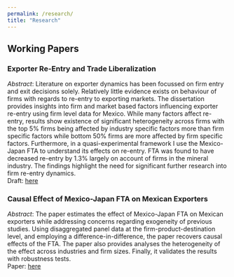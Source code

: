 ```yaml
---
permalink: /research/
title: "Research"
---
```


## Working Papers

### Exporter Re-Entry and Trade Liberalization
*Abstract*: Literature on exporter dynamics has been focussed on firm entry and exit decisions solely. Relatively little evidence exists on behaviour of firms with regards to re-entry to exporting markets. The dissertation provides insights into firm and market based factors influencing exporter re-entry using firm level data for Mexico. While many factors affect re-entry, results show existence of significant heterogeneity across firms with the top 5% firms being affected by industry specific factors more than firm specific factors while bottom 50% firms are more affected by firm specific factors. Furthermore, in a quasi-experimental framework I use the Mexico-Japan FTA to understand its effects on re-entry. FTA was found to have decreased re-entry by 1.3% largely on account of firms in the mineral industry. The findings highlight the need for significant further research into firm re-entry dynamics.  
Draft: [here](https://drive.google.com/file/d/1cPJ58MSRfs7YWdpTxsOsFdipQRxbDx-p/view?usp=sharing)

### Causal Effect of Mexico-Japan FTA on Mexican Exporters
*Abstract*: The paper estimates the effect of Mexico-Japan FTA on Mexican exporters while addressing concerns regarding exogeneity of previous studies. Using disaggregated panel data at the firm-product-destination level, and employing a difference-in-difference, the paper recovers causal effects of the FTA. The paper also provides analyses the heterogeneity of the effect across industries and firm sizes. Finally, it validates the results with robustness tests.  
Paper: [here](https://drive.google.com/file/d/1cjc3k0ybr-Uk2Gyju6dLCwd8DKgI4KWF/view?usp=sharing)